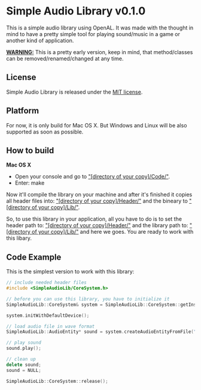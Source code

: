 Simple Audio Library v0.1.0
============================

This is a simple audio library using OpenAL. It was made with the thought in mind to have a pretty simple tool
for playing sound/music in a game or another kind of application.

<span style="font-weight: bold; text-decoration: underline;">WARNING:</span> This is a pretty early version, keep in mind, that method/classes can be removed/renamed/changed at any time.

## License

Simple Audio Library is released under the [MIT license](http://opensource.org/licenses/MIT).

## Platform

For now, it is only build for Mac OS X. But Windows and Linux will be also supported as soon as possible.

## How to build

**Mac OS X**

- Open your console and go to <span style="text-decoration: underline;">"[directory of your copy]/Code/"</span>.
- Enter: make

Now it'll compile the library on your machine and after it's finished it copies all header files into:
<span style="text-decoration: underline;">"[directory of your copy]/Header/"</span> and the bineary to
<span style="text-decoration: underline;">"[directory of your copy]/Lib/"</span>.

So, to use this library in your application, all you have to do is to set the header path to:
<span style="text-decoration: underline;">"[directory of your copy]/Header/"</span> and the library path to:
<span style="text-decoration: underline;">"[directory of your copy]/Lib/"</span> and here we goes. You are ready to work with this libary.

## Code Example

This is the simplest version to work with this library:
```c++
// include needed header files
#include <SimpleAudioLib/CoreSystem.h>

// before you can use this library, you have to initialize it
SimpleAudioLib::CoreSystem& system = SimpleAudioLib::CoreSystem::getInstance();

system.initWithDefaultDevice();

// load audio file in wave format
SimpleAudioLib::AudioEntity* sound = system.createAudioEntityFromFile("YourAudioFile.wav");

// play sound
sound.play();

// clean up
delete sound;
sound = NULL;

SimpleAudioLib::CoreSystem::release();
```